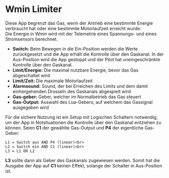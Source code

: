 <h1>Wmin Limiter</h1>
<p>
Diese App begrenzt das Gas, wenn der Antrieb eine bestimmte Energie verbraucht hat oder eine bestimmte Motorlaufzeit erreicht wurde.<br/>
Die Energie in Wmin wird mit der Telemetrie eines Spannungs- und eines Stromsensors berechnet.
<ul>
<li><b>Switch:</b> Beim Bewegen in die Ein-Position werden die Werte zurückgesetzt und die App erhält die Kontrolle über den Gaskanal. In der Aus-Position wird die App gestoppt und der Pilot hat uneingeschränkte Kontrolle über den Gaskanal.</li>
<li><b>Limit/Energie:</b> Die maximal nutzbare Energie, bevor das Gas abgeschaltet wird</li>
<li><b>Limit/Zeit:</b> Die maximale Motorlaufzeit</li>
<li><b>Alarmsound:</b> Sound, der bei Erreichen des Limits und dem damit einhergehenden Drosseln des Gaskanals abgespielt wird</li>
<li><b>Gas-geber:</b> Geber, welcher im Normalbetrieb das Gas steuert</li>
<li><b>Gas-Output:</b> Auswahl des Lua-Gebers, auf welchem das Gassignal ausgegeben wird</li>
</ul>
Für die sichere Nutzung ist ein Setup mit Logischen Schaltern notwendig, um der App in Notsituationen die Kontrolle über den Gaskanal entziehen zu können. Seien <b>C1</b> der gewählte Gas-Output und <b>P4</b> der eigentliche Gas-Geber:</p>

    L1 = Switch aus AND P4 (linear)<br>
    L2 = Switch ein AND C1 (linear)<br>
    L3 = L1 OR L2

<b>L3</b> sollte dann als Geber des Gaskanals zugewiesen werden. Somit hat die Ausgabe der App auf <b>C1</b> keinen Effekt, solange der Schalter in Aus-Position ist.
</p>
